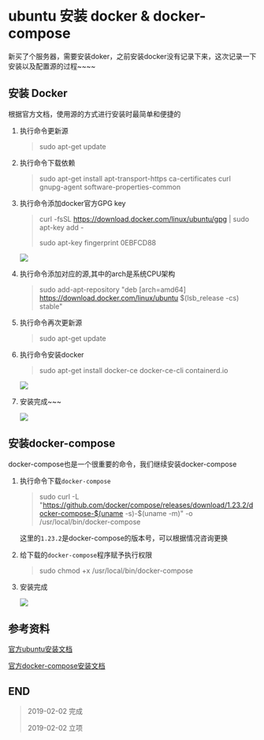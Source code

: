 # ubuntu 安装 docker & docker-compose

新买了个服务器，需要安装doker，之前安装docker没有记录下来，这次记录一下安装以及配置源的过程~~~~

## 安装 Docker

根据官方文档，使用源的方式进行安装时最简单和便捷的

1.  执行命令更新源

    > sudo apt-get update

2.  执行命令下载依赖

    > sudo apt-get install apt-transport-https ca-certificates curl gnupg-agent software-properties-common

3.  执行命令添加docker官方GPG key

    > curl -fsSL https://download.docker.com/linux/ubuntu/gpg | sudo apt-key add -
    >
    > sudo apt-key fingerprint 0EBFCD88

    ![](https://blog-cdn.chenxiyuan.fun/2019-2-2/eeb2de96-c457-4e66-8035-9c4cdfe14859.png)

4. 执行命令添加对应的源,其中的arch是系统CPU架构

    > sudo add-apt-repository "deb [arch=amd64] https://download.docker.com/linux/ubuntu $(lsb_release -cs) stable"

5.  执行命令再次更新源

    > sudo apt-get update

6.  执行命令安装docker

    > sudo apt-get install docker-ce docker-ce-cli containerd.io

    ![](https://blog-cdn.chenxiyuan.fun/2019-2-2/e1ce93fc-1cf8-4263-8a8d-e3a17d6a7049.png)

7. 安装完成~~~

    ![](https://blog-cdn.chenxiyuan.fun/2019-2-2/44d867bb-ec69-4225-9503-584e37a8a06b.png)

## 安装docker-compose

docker-compose也是一个很重要的命令，我们继续安装docker-compose

1.  执行命令下载`docker-compose`

    >   sudo curl -L "https://github.com/docker/compose/releases/download/1.23.2/docker-compose-$(uname -s)-$(uname -m)" -o /usr/local/bin/docker-compose

    这里的`1.23.2`是docker-compose的版本号，可以根据情况咨询更换

2. 给下载的`docker-compose`程序赋予执行权限

    >   sudo chmod +x /usr/local/bin/docker-compose

3. 安装完成

    ![](https://blog-cdn.chenxiyuan.fun/2019-2-2/18b40a95-937d-4b54-a25e-ac040b5f88f0.png)

## 参考资料

[官方ubuntu安装文档](https://docs.docker.com/install/linux/docker-ce/ubuntu/)

[官方docker-compose安装文档](https://docs.docker.com/compose/install/)

## END

>   2019-02-02 完成
> 
>   2019-02-02 立项